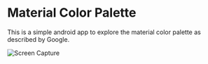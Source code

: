 # Material Color Palette
This is a simple android app to explore the material color palette as described by Google.

![Screen Capture](https://github.com/BrandonBahret/MaterialColorPalette/blob/master/Material%20Color%20Palette.gif)
